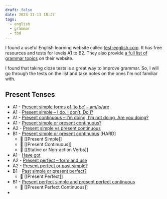 ```yaml
---
draft: false
date: 2023-11-13 18:27
tags:
  - english
  - grammar
  - tbd
---
```


I found a useful English learning website called [test-english.com](https://test-english.com/). It has free resources and tests for levels A1 to B2. They also provide [a full list of grammar topics](https://test-english.com/grammar-points/contents/) on their website.

I found that taking cloze tests is a great way to improve grammar. So, I will go through the tests on the list and take notes on the ones I'm not familiar with.

## Present Tenses
- A1 - [Present simple forms of ‘to be’ – am/is/are](https://test-english.com/grammar-points/a1/present-simple-forms-of-to-be/)
- A1 - [Present simple – I do, I don’t, Do I?](https://test-english.com/grammar-points/a1/present-simple/)
- A1 - [Present continuous – I’m doing, I’m not doing, Are you doing?](https://test-english.com/grammar-points/a1/present-continuous/)
- A1 - [Present simple or present continuous?](https://test-english.com/grammar-points/a1/present-simple-present-continuous/)
- A2 - [Present simple vs present continuous](https://test-english.com/grammar-points/a2/present-simple-continuous/)
- B1 - [Present simple or present continuous](https://test-english.com/grammar-points/b1/present-simple-present-continuous/) \[HARD\]
	- 📝 [[Present Simple]]
	- 📝 [[Present Continuous]]
	- 📝 [[Stative or Non-action Verbs]]
- A1 - [Have got](https://test-english.com/grammar-points/a1/have-got/)
- A2 - [Present perfect – form and use](https://test-english.com/grammar-points/a2/present-perfect/)
- A2 - [Present perfect or past simple?](https://test-english.com/grammar-points/a2/present-perfect-or-past-simple/)
- B1 - [Past simple or present perfect?](https://test-english.com/grammar-points/b1/past-simple-present-perfect/)
	- 📝 [[Present Perfect]]
- B1 - [Present perfect simple and present perfect continuous](https://test-english.com/grammar-points/b1/present-perfect-simple-present-perfect-continuous/)
	- 📝 [[Present Perfect Continuous]]
- 